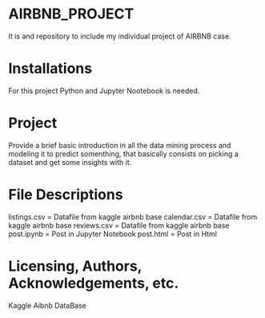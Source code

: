 # AIRBNB_PROJECT
It is and repository to include my individual project of AIRBNB case. 
# Installations
For this project Python and Jupyter Nootebook is needed.
# Project
Provide a brief basic introduction in all the data mining process and modeling it to predict somenthing, that basically consists on picking a dataset and get some insights with it.
# File Descriptions
listings.csv = Datafile from kaggle airbnb base
calendar.csv = Datafile from kaggle airbnb base
reviews.csv = Datafile from kaggle airbnb base
post.ipynb = Post in Jupyter Notebook
post.html = Post in Html

# Licensing, Authors, Acknowledgements, etc.
Kaggle Aibnb DataBase
